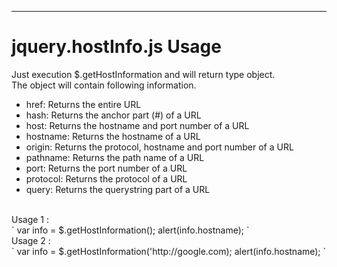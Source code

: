 
***
# jquery.hostInfo.js Usage #
Just execution $.getHostInformation and will return type object.<br/>
The object will contain following information.<br/>          

*    href: Returns the entire URL 
*    hash: Returns the anchor part (#) of a URL
*    host: Returns the hostname and port number of a URL
*    hostname: Returns the hostname of a URL
*    origin: Returns the protocol, hostname and port number of a URL
*    pathname: Returns the path name of a URL
*    port: Returns the port number of a URL
*    protocol: Returns the protocol of a URL
*    query:  Returns the querystring part of a URL
<br/>
Usage 1 :<br/>
`
var info = $.getHostInformation();
alert(info.hostname);
`
<br/>Usage 2 :<br/>
`
var info = $.getHostInformation('http://google.com);
alert(info.hostname);
`
